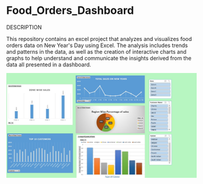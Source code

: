 # Food_Orders_Dashboard
DESCRIPTION

This repository contains an excel project that analyzes and visualizes food orders data on New Year's Day using Excel. The analysis includes trends and patterns in the data, as well as the creation of interactive charts and graphs to help understand and communicate the insights derived from the data all presented in a dashboard.

![Dashboard Screenshot](Orders_Dashboard.jpg)

